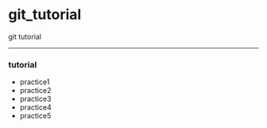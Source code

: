 # git_tutorial

git tutorial

---

### tutorial
* practice1
* practice2
* practice3
* practice4
* practice5
